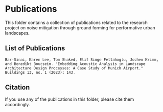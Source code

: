 # Publications

This folder contains a collection of publications related to the research project on noise mitigation through ground forming for performative urban landscapes.

## List of Publications

    Bar-Sinai, Karen Lee, Tom Shaked, Elif Simge Fettahoglu, Jochen Krimm, and Benedikt Boucsein. "Embedding Acoustic Analysis in Landscape Architecture Design Processes: A Case Study of Munich Airport." Buildings 13, no. 1 (2023): 143.

## Citation

If you use any of the publications in this folder, please cite them accordingly.
